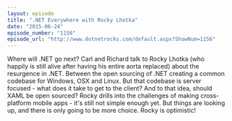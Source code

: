 ```yaml
---
layout: episode
title: ".NET Everywhere with Rocky Lhotka"
date: "2015-06-24"
episode_number: "1156"
episode_url: "http://www.dotnetrocks.com/default.aspx?ShowNum=1156"
---
```


Where will .NET go next? Carl and Richard talk to Rocky Lhotka (who happily is still alive after having his entire aorta replaced) about the resurgence in .NET. Between the open sourcing of .NET creating a common codebase for Windows, OSX and Linux. But that codebase is server focused - what does it take to get to the client? And to that idea, should XAML be open sourced? Rocky drills into the challenges of making cross-platform mobile apps - it's still not simple enough yet. But things are looking up, and there is only going to be more choice. Rocky is optimistic!
